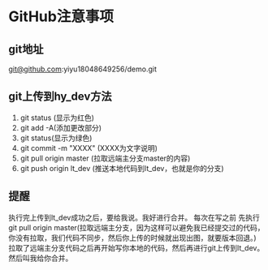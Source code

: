# GitHub注意事项

## git地址
git@github.com:yiyu18048649256/demo.git

## git上传到hy_dev方法

1. git status (显示为红色)
2. git add -A(添加更改部分)
3. git status(显示为绿色)
4. git commit -m "XXXX" (XXXX为文字说明)
5. git pull origin master (拉取远端主分支master的内容)
6. git push origin lt_dev (推送本地代码到lt_dev，也就是你的分支)    

## 提醒
执行完上传到lt_dev成功之后，要给我说。我好进行合并。
每次在写之前 先执行git pull origin master(拉取远端主分支，因为这样可以避免我已经提交过的代码，你没有拉取，我们代码不同步，然后你上传的时候就出现出图，就要版本回退。)
拉取了远端主分支代码之后再开始写你本地的代码，然后再进行git上传到lt_dev。然后叫我给你合并。
